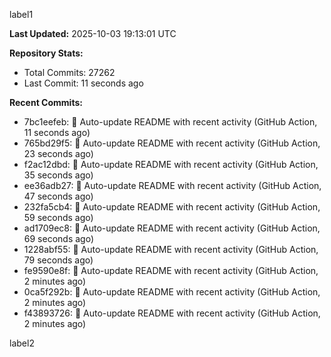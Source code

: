 
label1 
<!-- ACTIVITY_START -->
**Last Updated:** 2025-10-03 19:13:01 UTC

**Repository Stats:**
- Total Commits: 27262
- Last Commit: 11 seconds ago

**Recent Commits:**
- 7bc1eefeb: 🤖 Auto-update README with recent activity (GitHub Action, 11 seconds ago)
- 765bd29f5: 🤖 Auto-update README with recent activity (GitHub Action, 23 seconds ago)
- f2ac12dbd: 🤖 Auto-update README with recent activity (GitHub Action, 35 seconds ago)
- ee36adb27: 🤖 Auto-update README with recent activity (GitHub Action, 47 seconds ago)
- 232fa5cb4: 🤖 Auto-update README with recent activity (GitHub Action, 59 seconds ago)
- ad1709ec8: 🤖 Auto-update README with recent activity (GitHub Action, 69 seconds ago)
- 1228abf55: 🤖 Auto-update README with recent activity (GitHub Action, 79 seconds ago)
- fe9590e8f: 🤖 Auto-update README with recent activity (GitHub Action, 2 minutes ago)
- 0ca5f292b: 🤖 Auto-update README with recent activity (GitHub Action, 2 minutes ago)
- f43893726: 🤖 Auto-update README with recent activity (GitHub Action, 2 minutes ago)
<!-- ACTIVITY_END -->

label2
